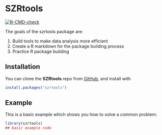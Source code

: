
# SZRtools

<!-- badges: start -->
[![R-CMD-check](https://github.com/sarazong/SZRtools/workflows/R-CMD-check/badge.svg)](https://github.com/sarazong/SZRtools/actions)
<!-- badges: end -->

The goals of the szrtools package are:
1. Build tools to make data analysis more efficient
2. Create a R markdown for the package building process
3. Practice R package building

## Installation

You can clone the **SZRtools** repo from [GitHub](https://github.com/sarazong/SZRtools),
and install with 

``` r
install.packages("szrtools")
```

## Example

This is a basic example which shows you how to solve a common problem:

``` r
library(szrtools)
## basic example code
```

